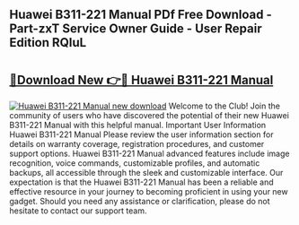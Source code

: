## Huawei B311-221 Manual PDf Free Download - Part-zxT Service Owner Guide - User Repair Edition RQIuL

# <h2><a href="http://cf28770.oget.top/?id=Huawei+B311-221+Manual">🔗Download New 👉🔴 Huawei B311-221 Manual</a></h2>

[![Huawei B311-221 Manual new download](https://i.imgur.com/5g1atiW.png)](http://cf28770.oget.top/?id=Huawei+B311-221+Manual)
Welcome to the Club! Join the community of users who have discovered the potential of their new Huawei B311-221 Manual with this helpful manual. Important User Information Huawei B311-221 Manual Please review the user information section for details on warranty coverage, registration procedures, and customer support options. Huawei B311-221 Manual advanced features include image recognition, voice commands, customizable profiles, and automatic backups, all accessible through the sleek and customizable interface. Our expectation is that the Huawei B311-221 Manual has been a reliable and effective resource in your journey to becoming proficient in using your new gadget. Should you need any assistance or clarification, please do not hesitate to contact our support team.
